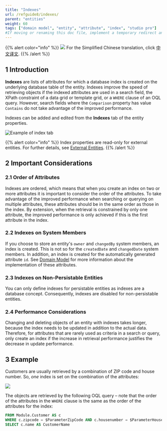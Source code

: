```yaml
---
title: "Indexes"
url: /refguide8/indexes/
parent: "entities"
weight: 60
tags: ["domain model", "entity", "attribute", "index", "studio pro"]
#If moving or renaming this doc file, implement a temporary redirect and let the respective team know they should update the URL in the product. See Mapping to Products for more details.
---
```


{{% alert color="info" %}}
<img src="/attachments/china.png" style="display: inline-block; margin: 0" /> For the Simplified Chinese translation, click [中文译文](https://cdn.mendix.tencent-cloud.com/documentation/refguide8/indexes.pdf).
{{% /alert %}}

## 1 Introduction

**Indexes** are lists of attributes for which a database index is created on the underlying database table of the entity. Indexes improve the speed of retrieving objects if the indexed attributes are used in a search field, the XPath constraint of a data grid or template grid, or a `WHERE` clause of an OQL query. However, search fields where the `Comparison` property has value `Contains` do not take advantage of the improved performance.

Indexes can be added and edited from the **Indexes** tab of the entity properties.

![Example of index tab](/attachments/refguide8/modeling/domain-model/entities/indexes/index-properties.png)

{{% alert color="info" %}}
Index properties are read-only for external entities. For further details, see [External Entities](/refguide8/external-entities/).
{{% /alert %}}

## 2 Important Considerations

### 2.1 Order of Attributes

Indexes are ordered, which means that when you create an index on two or more attributes it is important to consider the order of the attributes. To take advantage of the improved performance when searching or querying on multiple attributes, these attributes should be in the same order as those in the index. By extension, when the retrieval is constrained by only one attribute, the improved performance is only achieved if this is the first attribute in the index.

### 2.2 Indexes on System Members

If you choose to store an entity's `owner` and `changedBy` system members, an index is created. This is not so for the `createdDate` and `changedDate` system members. In addition, an index is created for the automatically generated attribute `id`. See [Domain Model](/refguide8/domain-model/) for more information about the implementation of these attributes.

### 2.3 Indexes on Non-Persistable Entities

You can only define indexes for persistable entities as indexes are a database concept. Consequently, indexes are disabled for non-persistable entities.

### 2.4 Performance Considerations

Changing and deleting objects of an entity with indexes takes longer, because the index needs to be updated in addition to the actual data. Therefore, for attributes that are rarely used as criteria in a search or query, only create an index if the increase in retrieval performance justifies the decrease in update performance.

## 3 Example

Customers are usually retrieved by a combination of ZIP code and house number. So, *one* index is set on the combination of the attributes:

![](/attachments/refguide8/modeling/domain-model/entities/indexes/customer-index-example.png)

The objects are retrieved by the following OQL query – note that the order of the attributes in the `WHERE` clause is the same as the order of the attributes for the index:

```sql
FROM Module.Customer AS c
WHERE c.zipcode = $ParameterZipCode AND c.housenumber = $ParameterHouseNumber
SELECT c.name AS CustomerName
```
